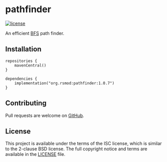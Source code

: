 # pathfinder
[![license][license-badge]][isc]

An efficient [BFS][bfs] path finder.

## Installation

```
repositories {
    mavenCentral()
}

dependencies {
    implementation("org.rsmod:pathfinder:1.0.7")
}
```

## Contributing
Pull requests are welcome on [GitHub](https://github.com/rsmod/pathfinder).

## License
This project is available under the terms of the ISC license, which is similar to the 2-clause BSD license. The full copyright notice and terms are available in the [LICENSE][license] file.

[isc]: https://opensource.org/licenses/ISC
[license]: https://github.com/rsmod/pathfinder/blob/master/LICENSE.md
[license-badge]: https://img.shields.io/badge/license-ISC-informational
[bfs]: https://en.wikipedia.org/wiki/Breadth-first_search
